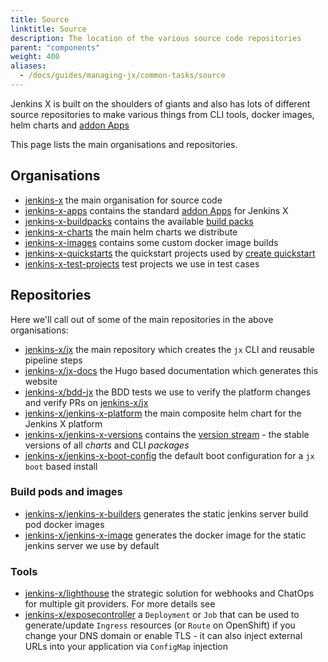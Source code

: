 ```yaml
---
title: Source
linktitle: Source
description: The location of the various source code repositories
parent: "components"
weight: 400
aliases:
  - /docs/guides/managing-jx/common-tasks/source
---
```


Jenkins X is built on the shoulders of giants and also has lots of different source repositories to make various things from CLI tools, docker images, helm charts and [addon Apps](/docs/contributing/addons/)

This page lists the main organisations and repositories.

## Organisations

* [jenkins-x](https://github.com/jenkins-x) the main organisation for source code
* [jenkins-x-apps](https://github.com/jenkins-x-apps) contains the standard  [addon Apps](/docs/contributing/addons/) for Jenkins X
* [jenkins-x-buildpacks](https://github.com/jenkins-x-buildpacks) contains the available [build packs](/docs/reference/components/build-packs//)
* [jenkins-x-charts](https://github.com/jenkins-x-charts) the main helm charts we distribute
* [jenkins-x-images](https://github.com/jenkins-x-images) contains some custom docker image builds
* [jenkins-x-quickstarts](https://github.com/jenkins-x-quickstarts) the quickstart projects used by [create quickstart](/docs/getting-started/first-project/create-quickstart/)
* [jenkins-x-test-projects](https://github.com/jenkins-x-test-projects) test projects we use in test cases 

## Repositories

Here we'll call out of some of the main repositories in the above organisations:

* [jenkins-x/jx](https://github.com/jenkins-x/jx) the main repository which creates the `jx` CLI and reusable pipeline steps
* [jenkins-x/jx-docs](https://github.com/jenkins-x/jx-docs) the Hugo based documentation which generates this website
* [jenkins-x/bdd-jx](https://github.com/jenkins-x/bdd-jx) the BDD tests we use to verify the platform changes and verify PRs on [jenkins-x/jx](https://github.com/jenkins-x/jx)
* [jenkins-x/jenkins-x-platform](https://github.com/jenkins-x/jenkins-x-platform) the main composite helm chart for the Jenkins X platform
* [jenkins-x/jenkins-x-versions](https://github.com/jenkins-x/jenkins-x-versions) contains the [version stream](/about/concepts/version-stream/) - the stable versions of all _charts_ and CLI _packages_
* [jenkins-x/jenkins-x-boot-config](https://github.com/jenkins-x/jenkins-x-boot-config) the default boot configuration for a `jx boot` based install
 
### Build pods and images

* [jenkins-x/jenkins-x-builders](https://github.com/jenkins-x/jenkins-x-builders) generates the static jenkins server build pod docker images        
* [jenkins-x/jenkins-x-image](https://github.com/jenkins-x/jenkins-x-image) generates the docker image for the static jenkins server we use by default

### Tools

* [jenkins-x/lighthouse](https://github.com/jenkins-x/lighthouse) the strategic solution for webhooks and ChatOps for multiple git providers. For more details see  
* [jenkins-x/exposecontroller](https://github.com/jenkins-x/exposecontroller) a `Deployment` or `Job` that can be used to generate/update `Ingress` resources (or `Route` on OpenShift) if you change your DNS domain or enable TLS - it can also inject external URLs into your application via `ConfigMap` injection 
